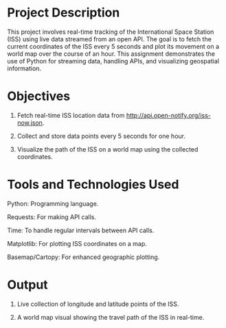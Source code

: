 # Project Description
This project involves real-time tracking of the International Space Station (ISS) using live data streamed from an open API. The goal is to fetch the current coordinates of the ISS every 5 seconds and plot its movement on a world map over the course of an hour. This assignment demonstrates the use of Python for streaming data, handling APIs, and visualizing geospatial information.

# Objectives
1. Fetch real-time ISS location data from http://api.open-notify.org/iss-now.json.

2. Collect and store data points every 5 seconds for one hour.

3. Visualize the path of the ISS on a world map using the collected coordinates.

# Tools and Technologies Used
Python: Programming language.

Requests: For making API calls.

Time: To handle regular intervals between API calls.

Matplotlib: For plotting ISS coordinates on a map.

Basemap/Cartopy: For enhanced geographic plotting.


# Output
1. Live collection of longitude and latitude points of the ISS.

2. A world map visual showing the travel path of the ISS in real-time.
